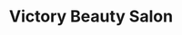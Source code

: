 ---
title: "Victory Beauty Salon"
url: /accra/victory-beauty-salon-alajo-high-street/
shop: beauty
---